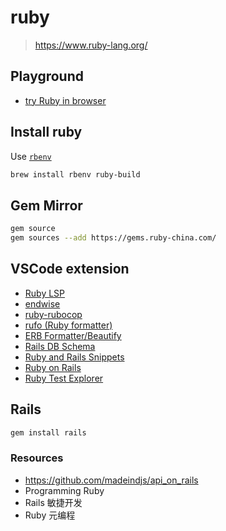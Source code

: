 # ruby

> <https://www.ruby-lang.org/>

## Playground

- [try Ruby in browser](https://try.ruby-lang.org/)

## Install ruby

Use [`rbenv`](https://github.com/rbenv/rbenv)

```bash
brew install rbenv ruby-build
```

## Gem Mirror

```bash
gem source
gem sources --add https://gems.ruby-china.com/
```

## VSCode extension

- [Ruby LSP](https://marketplace.visualstudio.com/items?itemName=Shopify.ruby-lsp)
- [endwise](https://marketplace.visualstudio.com/items?itemName=kaiwood.endwise)
- [ruby-rubocop](https://marketplace.visualstudio.com/items?itemName=misogi.ruby-rubocop)
- [rufo (Ruby formatter)](https://marketplace.visualstudio.com/items?itemName=mbessey.vscode-rufo)
- [ERB Formatter/Beautify](https://marketplace.visualstudio.com/items?itemName=aliariff.vscode-erb-beautify)
- [Rails DB Schema](https://marketplace.visualstudio.com/items?itemName=aki77.rails-db-schema)
- [Ruby and Rails Snippets](https://marketplace.visualstudio.com/items?itemName=Cjay.ruby-and-rails-snippets)
- [Ruby on Rails](https://marketplace.visualstudio.com/items?itemName=hridoy.rails-snippets)
- [Ruby Test Explorer](https://marketplace.visualstudio.com/items?itemName=connorshea.vscode-ruby-test-adapter)

## Rails

```bash
gem install rails
```

### Resources

- <https://github.com/madeindjs/api_on_rails>
- Programming Ruby
- Rails 敏捷开发
- Ruby 元编程
